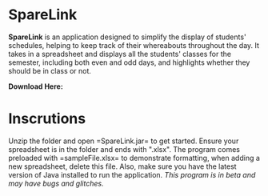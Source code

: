 # SpareLink

**SpareLink** is an application designed to simplify the display of students' schedules, helping to keep track of their whereabouts throughout the day. It takes in a spreadsheet and displays all the students' classes for the semester, including both even and odd days, and highlights whether they should be in class or not.

**Download Here:** 

# Inscrutions

Unzip the folder and open =SpareLink.jar= to get started. Ensure your spreadsheet is in the folder and ends with ".xlsx". The program comes preloaded with =sampleFile.xlsx= to demonstrate formatting, when adding a new spreadsheet, delete this file. Also, make sure you have the latest version of Java installed to run the application. *This program is in beta and may have bugs and glitches.*
